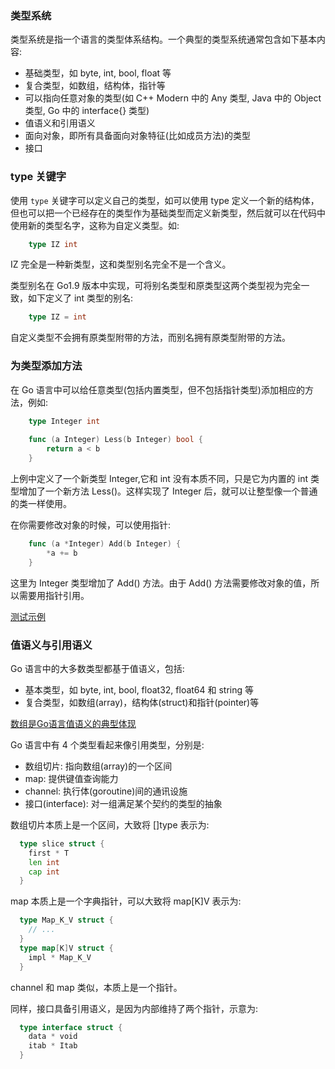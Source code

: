 
### 类型系统

类型系统是指一个语言的类型体系结构。一个典型的类型系统通常包含如下基本内容:
- 基础类型，如 byte, int, bool, float 等
- 复合类型，如数组，结构体，指针等
- 可以指向任意对象的类型(如 C++ Modern 中的 Any 类型, Java 中的 Object 类型, Go 中的 interface{} 类型)
- 值语义和引用语义
- 面向对象，即所有具备面向对象特征(比如成员方法)的类型
- 接口


### type 关键字

使用 `type` 关键字可以定义自己的类型，如可以使用 type 定义一个新的结构体，但也可以把一个已经存在的类型作为基础类型而定义新类型，然后就可以在代码中使用新的类型名字，这称为自定义类型。如:
```go
    type IZ int
```
IZ 完全是一种新类型，这和类型别名完全不是一个含义。

类型别名在 Go1.9 版本中实现，可将别名类型和原类型这两个类型视为完全一致，如下定义了 int 类型的别名:
```go
    type IZ = int
```

自定义类型不会拥有原类型附带的方法，而别名拥有原类型附带的方法。


### 为类型添加方法

在 Go 语言中可以给任意类型(包括内置类型，但不包括指针类型)添加相应的方法，例如:
```go
    type Integer int
    
    func (a Integer) Less(b Integer) bool {
        return a < b
    }
```
上例中定义了一个新类型 Integer,它和 int 没有本质不同，只是它为内置的 int 类型增加了一个新方法 Less()。这样实现了 Integer 后，就可以让整型像一个普通的类一样使用。

在你需要修改对象的时候，可以使用指针:
```go
    func (a *Integer) Add(b Integer) {
        *a += b
    }
```
这里为 Integer 类型增加了 Add() 方法。由于 Add() 方法需要修改对象的值，所以需要用指针引用。

[测试示例](t/01_add_method_for_type.go)


### 值语义与引用语义

Go 语言中的大多数类型都基于值语义，包括:
- 基本类型，如 byte, int, bool, float32, float64 和 string 等
- 复合类型，如数组(array)，结构体(struct)和指针(pointer)等

[数组是Go语言值语义的典型体现](t/01_value_semantic_in_array.go)

Go 语言中有 4 个类型看起来像引用类型，分别是:
- 数组切片: 指向数组(array)的一个区间
- map: 提供键值查询能力
- channel: 执行体(goroutine)间的通讯设施
- 接口(interface): 对一组满足某个契约的类型的抽象

数组切片本质上是一个区间，大致将 []type 表示为:
```go
  type slice struct {
    first * T
    len int
    cap int
  }
```

map 本质上是一个字典指针，可以大致将 map[K]V 表示为:
```go
  type Map_K_V struct {
    // ...
  }
  type map[K]V struct {
    impl * Map_K_V
  }
```

channel 和 map 类似，本质上是一个指针。

同样，接口具备引用语义，是因为内部维持了两个指针，示意为:
```go
  type interface struct {
    data * void
    itab * Itab
  }
```

